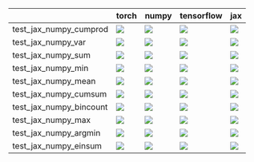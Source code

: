 |                         | torch                                                                                                                                                                                  | numpy                                                                                                                                                                                  | tensorflow                                                                                                                                                                             | jax                                                                                                                                                                                    |
|:------------------------|:---------------------------------------------------------------------------------------------------------------------------------------------------------------------------------------|:---------------------------------------------------------------------------------------------------------------------------------------------------------------------------------------|:---------------------------------------------------------------------------------------------------------------------------------------------------------------------------------------|:---------------------------------------------------------------------------------------------------------------------------------------------------------------------------------------|
| test_jax_numpy_cumprod  | <a href="https://github.com/unifyai/ivy/actions/runs/3705570578/jobs/6279677579" rel="noopener noreferrer" target="_blank"><img src=https://img.shields.io/badge/-success-success></a> | <a href="https://github.com/unifyai/ivy/actions/runs/3705656883/jobs/6279857935" rel="noopener noreferrer" target="_blank"><img src=https://img.shields.io/badge/-success-success></a> | <a href="https://github.com/unifyai/ivy/actions/runs/3705570578/jobs/6279677579" rel="noopener noreferrer" target="_blank"><img src=https://img.shields.io/badge/-success-success></a> | <a href="https://github.com/unifyai/ivy/actions/runs/3705570578/jobs/6279677579" rel="noopener noreferrer" target="_blank"><img src=https://img.shields.io/badge/-success-success></a> |
| test_jax_numpy_var      | <a href="https://github.com/unifyai/ivy/actions/runs/3705570578/jobs/6279677579" rel="noopener noreferrer" target="_blank"><img src=https://img.shields.io/badge/-failure-red></a>     | <a href="https://github.com/unifyai/ivy/actions/runs/3705570578/jobs/6279677579" rel="noopener noreferrer" target="_blank"><img src=https://img.shields.io/badge/-failure-red></a>     | <a href="https://github.com/unifyai/ivy/actions/runs/3705735196/jobs/6280055989" rel="noopener noreferrer" target="_blank"><img src=https://img.shields.io/badge/-failure-red></a>     | <a href="https://github.com/unifyai/ivy/actions/runs/3705570578/jobs/6279677579" rel="noopener noreferrer" target="_blank"><img src=https://img.shields.io/badge/-failure-red></a>     |
| test_jax_numpy_sum      | <a href="https://github.com/unifyai/ivy/actions/runs/3705570578/jobs/6279677579" rel="noopener noreferrer" target="_blank"><img src=https://img.shields.io/badge/-success-success></a> | <a href="https://github.com/unifyai/ivy/actions/runs/3719251104/jobs/6307990425" rel="noopener noreferrer" target="_blank"><img src=https://img.shields.io/badge/-success-success></a> | <a href="https://github.com/unifyai/ivy/actions/runs/3705570578/jobs/6279677579" rel="noopener noreferrer" target="_blank"><img src=https://img.shields.io/badge/-failure-red></a>     | <a href="https://github.com/unifyai/ivy/actions/runs/3705570578/jobs/6279677579" rel="noopener noreferrer" target="_blank"><img src=https://img.shields.io/badge/-success-success></a> |
| test_jax_numpy_min      | <a href="https://github.com/unifyai/ivy/actions/runs/3705735196/jobs/6280055989" rel="noopener noreferrer" target="_blank"><img src=https://img.shields.io/badge/-success-success></a> | <a href="https://github.com/unifyai/ivy/actions/runs/3705656883/jobs/6279857935" rel="noopener noreferrer" target="_blank"><img src=https://img.shields.io/badge/-success-success></a> | <a href="https://github.com/unifyai/ivy/actions/runs/3705570578/jobs/6279677579" rel="noopener noreferrer" target="_blank"><img src=https://img.shields.io/badge/-success-success></a> | <a href="https://github.com/unifyai/ivy/actions/runs/3705656883/jobs/6279857935" rel="noopener noreferrer" target="_blank"><img src=https://img.shields.io/badge/-success-success></a> |
| test_jax_numpy_mean     | <a href="https://github.com/unifyai/ivy/actions/runs/3705656883/jobs/6279857935" rel="noopener noreferrer" target="_blank"><img src=https://img.shields.io/badge/-success-success></a> | <a href="https://github.com/unifyai/ivy/actions/runs/3705735196/jobs/6280055989" rel="noopener noreferrer" target="_blank"><img src=https://img.shields.io/badge/-success-success></a> | <a href="https://github.com/unifyai/ivy/actions/runs/3705656883/jobs/6279857935" rel="noopener noreferrer" target="_blank"><img src=https://img.shields.io/badge/-success-success></a> | <a href="https://github.com/unifyai/ivy/actions/runs/3705656883/jobs/6279857935" rel="noopener noreferrer" target="_blank"><img src=https://img.shields.io/badge/-failure-red></a>     |
| test_jax_numpy_cumsum   | <a href="https://github.com/unifyai/ivy/actions/runs/3705656883/jobs/6279857935" rel="noopener noreferrer" target="_blank"><img src=https://img.shields.io/badge/-failure-red></a>     | <a href="https://github.com/unifyai/ivy/actions/runs/3705735196/jobs/6280055989" rel="noopener noreferrer" target="_blank"><img src=https://img.shields.io/badge/-success-success></a> | <a href="https://github.com/unifyai/ivy/actions/runs/3705570578/jobs/6279677579" rel="noopener noreferrer" target="_blank"><img src=https://img.shields.io/badge/-failure-red></a>     | <a href="https://github.com/unifyai/ivy/actions/runs/3705735196/jobs/6280055989" rel="noopener noreferrer" target="_blank"><img src=https://img.shields.io/badge/-success-success></a> |
| test_jax_numpy_bincount | <a href="https://github.com/unifyai/ivy/actions/runs/3705570578/jobs/6279677579" rel="noopener noreferrer" target="_blank"><img src=https://img.shields.io/badge/-success-success></a> | <a href="https://github.com/unifyai/ivy/actions/runs/3705570578/jobs/6279677579" rel="noopener noreferrer" target="_blank"><img src=https://img.shields.io/badge/-success-success></a> | <a href="https://github.com/unifyai/ivy/actions/runs/3705735196/jobs/6280055989" rel="noopener noreferrer" target="_blank"><img src=https://img.shields.io/badge/-success-success></a> | <a href="https://github.com/unifyai/ivy/actions/runs/3705735196/jobs/6280055989" rel="noopener noreferrer" target="_blank"><img src=https://img.shields.io/badge/-success-success></a> |
| test_jax_numpy_max      | <a href="https://github.com/unifyai/ivy/actions/runs/3705570578/jobs/6279677579" rel="noopener noreferrer" target="_blank"><img src=https://img.shields.io/badge/-failure-red></a>     | <a href="https://github.com/unifyai/ivy/actions/runs/3705735196/jobs/6280055989" rel="noopener noreferrer" target="_blank"><img src=https://img.shields.io/badge/-success-success></a> | <a href="https://github.com/unifyai/ivy/actions/runs/3705570578/jobs/6279677579" rel="noopener noreferrer" target="_blank"><img src=https://img.shields.io/badge/-success-success></a> | <a href="https://github.com/unifyai/ivy/actions/runs/3705735196/jobs/6280055989" rel="noopener noreferrer" target="_blank"><img src=https://img.shields.io/badge/-success-success></a> |
| test_jax_numpy_argmin   | <a href="https://github.com/unifyai/ivy/actions/runs/3705570578/jobs/6279677579" rel="noopener noreferrer" target="_blank"><img src=https://img.shields.io/badge/-success-success></a> | <a href="https://github.com/unifyai/ivy/actions/runs/3718871342/jobs/6307363756" rel="noopener noreferrer" target="_blank"><img src=https://img.shields.io/badge/-success-success></a> | <a href="https://github.com/unifyai/ivy/actions/runs/3705735196/jobs/6280055989" rel="noopener noreferrer" target="_blank"><img src=https://img.shields.io/badge/-success-success></a> | <a href="https://github.com/unifyai/ivy/actions/runs/3705735196/jobs/6280055989" rel="noopener noreferrer" target="_blank"><img src=https://img.shields.io/badge/-success-success></a> |
| test_jax_numpy_einsum   | <a href="https://github.com/unifyai/ivy/actions/runs/3705570578/jobs/6279677579" rel="noopener noreferrer" target="_blank"><img src=https://img.shields.io/badge/-success-success></a> | <a href="https://github.com/unifyai/ivy/actions/runs/3705570578/jobs/6279677579" rel="noopener noreferrer" target="_blank"><img src=https://img.shields.io/badge/-success-success></a> | <a href="https://github.com/unifyai/ivy/actions/runs/3705570578/jobs/6279677579" rel="noopener noreferrer" target="_blank"><img src=https://img.shields.io/badge/-success-success></a> | <a href="https://github.com/unifyai/ivy/actions/runs/3705735196/jobs/6280055989" rel="noopener noreferrer" target="_blank"><img src=https://img.shields.io/badge/-success-success></a> |